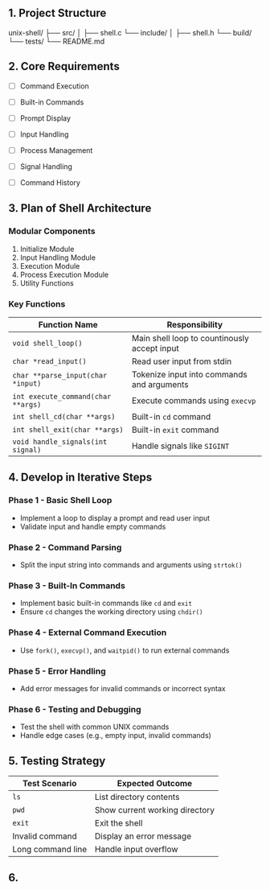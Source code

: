 ## 1. Project Structure

unix-shell/
├── src/
│ ├── shell.c
└── include/
│ ├── shell.h
└── build/
└── tests/
└── README.md



## 2. Core Requirements

- [ ] Command Execution
- [ ] Built-in Commands
- [ ] Prompt Display
- [ ] Input Handling
- [ ] Process Management
- [ ] Signal Handling
- [ ] Command History



## 3. Plan of Shell Architecture

### Modular Components
1. Initialize Module
2. Input Handling Module
3. Execution Module
4. Process Execution Module
5. Utility Functions

### Key Functions

| Function Name                      | Responsibility                               |
|------------------------------------|----------------------------------------------|
| `void shell_loop()`                | Main shell loop to countinously accept input |
| `char *read_input()`               | Read user input from stdin                   |
| `char **parse_input(char *input)`  | Tokenize input into commands and arguments   |
| `int execute_command(char **args)` | Execute commands using `execvp`              |
| `int shell_cd(char **args)`        | Built-in `cd` command                        |
| `int shell_exit(char **args)`      | Built-in `exit` command                      |
| `void handle_signals(int signal)`  | Handle signals like `SIGINT`                 |



## 4. Develop in Iterative Steps

### Phase 1 - Basic Shell Loop
- Implement a loop to display a prompt and read user input
- Validate input and handle empty commands

### Phase 2 - Command Parsing
- Split the input string into commands and arguments using `strtok()`

### Phase 3 - Built-In Commands
- Implement basic built-in commands like `cd` and `exit`
- Ensure `cd` changes the working directory using `chdir()`

### Phase 4 - External Command Execution
- Use `fork()`, `execvp()`, and `waitpid()` to run external commands

### Phase 5 - Error Handling
- Add error messages for invalid commands or incorrect syntax

### Phase 6 - Testing and Debugging
- Test the shell with common UNIX commands
- Handle edge cases (e.g., empty input, invalid commands)



## 5. Testing Strategy

| Test Scenario     | Expected Outcome               |
|-------------------|--------------------------------|
| `ls`              | List directory contents        |
| `pwd`             | Show current working directory |
| `exit`            | Exit the shell                 |
| Invalid command   | Display an error message       |
| Long command line | Handle input overflow          |



## 6. 